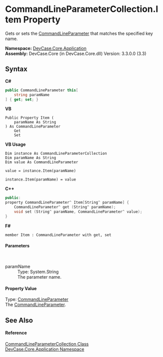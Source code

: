 # CommandLineParameterCollection.Item Property 
 

Gets or sets the <a href="T_DevCase_Core_Application_CommandLineParameter">CommandLineParameter</a> that matches the specified key name.

**Namespace:**&nbsp;<a href="N_DevCase_Core_Application">DevCase.Core.Application</a><br />**Assembly:**&nbsp;DevCase.Core (in DevCase.Core.dll) Version: 3.3.0.0 (3.3)

## Syntax

**C#**<br />
``` C#
public CommandLineParameter this[
	string paramName
] { get; set; }
```

**VB**<br />
``` VB
Public Property Item ( 
	paramName As String
) As CommandLineParameter
	Get
	Set
```

**VB Usage**<br />
``` VB Usage
Dim instance As CommandLineParameterCollection
Dim paramName As String
Dim value As CommandLineParameter

value = instance.Item(paramName)

instance.Item(paramName) = value
```

**C++**<br />
``` C++
public:
property CommandLineParameter^ Item[String^ paramName] {
	CommandLineParameter^ get (String^ paramName);
	void set (String^ paramName, CommandLineParameter^ value);
}
```

**F#**<br />
``` F#
member Item : CommandLineParameter with get, set

```


#### Parameters
&nbsp;<dl><dt>paramName</dt><dd>Type: System.String<br />The parameter name.</dd></dl>

#### Property Value
Type: <a href="T_DevCase_Core_Application_CommandLineParameter">CommandLineParameter</a><br />The <a href="T_DevCase_Core_Application_CommandLineParameter">CommandLineParameter</a>.

## See Also


#### Reference
<a href="T_DevCase_Core_Application_CommandLineParameterCollection">CommandLineParameterCollection Class</a><br /><a href="N_DevCase_Core_Application">DevCase.Core.Application Namespace</a><br />